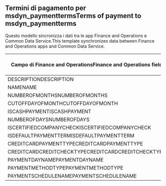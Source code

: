 ## <a name="terms-of-payment-to-msdyn_paymentterms"></a><span data-ttu-id="c37d6-101">Termini di pagamento per msdyn_paymentterms</span><span class="sxs-lookup"><span data-stu-id="c37d6-101">Terms of payment to msdyn_paymentterms</span></span>

<span data-ttu-id="c37d6-102">Questo modello sincronizza i dati tra le app Finance and Operations e Common Data Service.</span><span class="sxs-lookup"><span data-stu-id="c37d6-102">This template synchronizes data between Finance and Operations apps and Common Data Service.</span></span>

<span data-ttu-id="c37d6-103">Campo di Finance and Operations</span><span class="sxs-lookup"><span data-stu-id="c37d6-103">Finance and Operations field</span></span> | <span data-ttu-id="c37d6-104">Tipo di mappa</span><span class="sxs-lookup"><span data-stu-id="c37d6-104">Map type</span></span> | <span data-ttu-id="c37d6-105">Altro campo di Dynamics 365</span><span class="sxs-lookup"><span data-stu-id="c37d6-105">Other Dynamics 365 field</span></span> | <span data-ttu-id="c37d6-106">Valore predefinito</span><span class="sxs-lookup"><span data-stu-id="c37d6-106">Default value</span></span>
---|---|---|---
<span data-ttu-id="c37d6-107">DESCRIPTION</span><span class="sxs-lookup"><span data-stu-id="c37d6-107">DESCRIPTION</span></span> | = | <span data-ttu-id="c37d6-108">msdyn_description</span><span class="sxs-lookup"><span data-stu-id="c37d6-108">msdyn_description</span></span> | 
<span data-ttu-id="c37d6-109">NAME</span><span class="sxs-lookup"><span data-stu-id="c37d6-109">NAME</span></span> | = | <span data-ttu-id="c37d6-110">msdyn_name</span><span class="sxs-lookup"><span data-stu-id="c37d6-110">msdyn_name</span></span> | 
<span data-ttu-id="c37d6-111">NUMBEROFMONTHS</span><span class="sxs-lookup"><span data-stu-id="c37d6-111">NUMBEROFMONTHS</span></span> | = | <span data-ttu-id="c37d6-112">msdyn_numberofmonth</span><span class="sxs-lookup"><span data-stu-id="c37d6-112">msdyn_numberofmonth</span></span> | 
<span data-ttu-id="c37d6-113">CUTOFFDAYOFMONTH</span><span class="sxs-lookup"><span data-stu-id="c37d6-113">CUTOFFDAYOFMONTH</span></span> | = | <span data-ttu-id="c37d6-114">msdyn_cutoffdayofmonth</span><span class="sxs-lookup"><span data-stu-id="c37d6-114">msdyn_cutoffdayofmonth</span></span> | 
<span data-ttu-id="c37d6-115">ISCASHPAYMENT</span><span class="sxs-lookup"><span data-stu-id="c37d6-115">ISCASHPAYMENT</span></span> | >< | <span data-ttu-id="c37d6-116">msdyn_iscashpayment</span><span class="sxs-lookup"><span data-stu-id="c37d6-116">msdyn_iscashpayment</span></span> | 
<span data-ttu-id="c37d6-117">NUMBEROFDAYS</span><span class="sxs-lookup"><span data-stu-id="c37d6-117">NUMBEROFDAYS</span></span> | = | <span data-ttu-id="c37d6-118">msdyn_days</span><span class="sxs-lookup"><span data-stu-id="c37d6-118">msdyn_days</span></span> | 
<span data-ttu-id="c37d6-119">ISCERTIFIEDCOMPANYCHECK</span><span class="sxs-lookup"><span data-stu-id="c37d6-119">ISCERTIFIEDCOMPANYCHECK</span></span> | >< | <span data-ttu-id="c37d6-120">msdyn_iscertifiedcompanycheck</span><span class="sxs-lookup"><span data-stu-id="c37d6-120">msdyn_iscertifiedcompanycheck</span></span> | 
<span data-ttu-id="c37d6-121">ISDEFAULTPAYMENTTERM</span><span class="sxs-lookup"><span data-stu-id="c37d6-121">ISDEFAULTPAYMENTTERM</span></span> | >< | <span data-ttu-id="c37d6-122">msdyn_isdefaultpaymentterm</span><span class="sxs-lookup"><span data-stu-id="c37d6-122">msdyn_isdefaultpaymentterm</span></span> | 
<span data-ttu-id="c37d6-123">CREDITCARDPAYMENTTYPE</span><span class="sxs-lookup"><span data-stu-id="c37d6-123">CREDITCARDPAYMENTTYPE</span></span> | >< | <span data-ttu-id="c37d6-124">msdyn_creditcardpaymenttype</span><span class="sxs-lookup"><span data-stu-id="c37d6-124">msdyn_creditcardpaymenttype</span></span> | 
<span data-ttu-id="c37d6-125">CREDITCARDCREDITCHECKTYPE</span><span class="sxs-lookup"><span data-stu-id="c37d6-125">CREDITCARDCREDITCHECKTYPE</span></span> | >< | <span data-ttu-id="c37d6-126">msdyn_creditcardcreditchecktype</span><span class="sxs-lookup"><span data-stu-id="c37d6-126">msdyn_creditcardcreditchecktype</span></span> | 
<span data-ttu-id="c37d6-127">PAYMENTDAYNAME</span><span class="sxs-lookup"><span data-stu-id="c37d6-127">PAYMENTDAYNAME</span></span> | = | <span data-ttu-id="c37d6-128">msdyn_paymentdayname.msdyn_name</span><span class="sxs-lookup"><span data-stu-id="c37d6-128">msdyn_paymentdayname.msdyn_name</span></span> | 
<span data-ttu-id="c37d6-129">PAYMENTMETHODTYPE</span><span class="sxs-lookup"><span data-stu-id="c37d6-129">PAYMENTMETHODTYPE</span></span> | >< | <span data-ttu-id="c37d6-130">msdyn_paymentmethodtype</span><span class="sxs-lookup"><span data-stu-id="c37d6-130">msdyn_paymentmethodtype</span></span> | 
<span data-ttu-id="c37d6-131">PAYMENTSCHEDULENAME</span><span class="sxs-lookup"><span data-stu-id="c37d6-131">PAYMENTSCHEDULENAME</span></span> | = | <span data-ttu-id="c37d6-132">msdyn_paymentschedulename.msdyn_name</span><span class="sxs-lookup"><span data-stu-id="c37d6-132">msdyn_paymentschedulename.msdyn_name</span></span> | 
